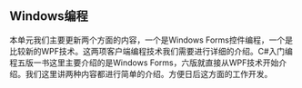 ## Windows编程 ##

本单元我们主要更新两个方面的内容，一个是Windows Forms控件编程，一个是比较新的WPF技术。这两项客户端编程技术我们需要进行详细的介绍。C#入门编程五版一书这里主要介绍的是Windows Forms，六版就直接从WPF技术开始介绍。我们这里讲两种内容都进行简单的介绍。方便日后这方面的工作开发。